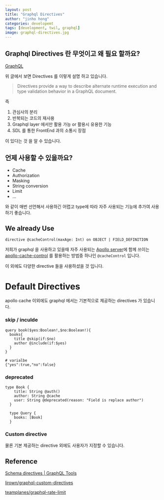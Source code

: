 ```yaml
---
layout: post
title: "Graphql Directives"
author: "jinho hong"
categories: developemt
tags: [development, twil, graphql]
image: graphql-directives.jpg
---
```


## Graphql Directives 란 무엇이고 왜 필요 할까요?

[GraphQL](https://graphql.github.io/graphql-spec/June2018/#sec-Language.Directives)

위 글에서 보면 Directives 를 이렇게 설명 하고 있습니다.

> Directives provide a way to describe alternate runtime execution and type validation behavior in a GraphQL document.

즉

1. 관심사의 분리
2. 반복되는 코드의 재사용
3. Graphql layer 에서만 활용 가능 or 활용시 유용한 기능
4. SDL 를 통한 FrontEnd 과의 소통시 장점

이 있다는 것 을 알 수 있습니다.

## 언제 사용할 수 있을까요?

- Cache
- Authorization
- Masking
- String conversion
- Limit
- ...

와 같이 매번 선언해서 사용하긴 어렵고 type에 따라 자주 사용되는 기능에 추가여 사용하기 좋습니다.

## We already Use

`directive @cacheControl(maxAge: Int) on OBJECT | FIELD_DEFINITION`

저희가 graphql 을 사용하고 있을때 자주 사용되는 [Apollo server](https://www.apollographql.com/docs/apollo-server/)에 함께 쓰이는 [apollo-cache-control](https://www.apollographql.com/docs/apollo-server/performance/caching/) 를 활용하는 방법중 하나인 `@cacheControl` 입니다.

이 외에도 다양한 directive 들을 사용하셨을 것 입니다.

# Default Directives

apollo cache 이외에도 graphql 에서는 기본적으로 제공하는 directives 가 있습니다.

### skip / inculde

    query book($yes:Boolean!,$no:Boolean!){
      books{
        title @skip(if:$no)
        author @include(if:$yes)
      }
    }

    # varialbe
    {"yes":true,"no":false}

### deprecated

    type Book {
        title: String @auth()
        author: String @cache
        user: String @deprecated(reason: "Field is replace author")
      }

      type Query {
        books: [Book]
      }

### Custom directive

물론 기본 제공하는 directive 외에도 사용자가 지정할 수 있습니다.

## Reference

[Schema directives | GraphQL Tools](https://www.apollographql.com/docs/graphql-tools/schema-directives.html)

[lirown/graphql-custom-directives](https://github.com/lirown/graphql-custom-directives)

[teamplanes/graphql-rate-limit](https://github.com/teamplanes/graphql-rate-limit)
